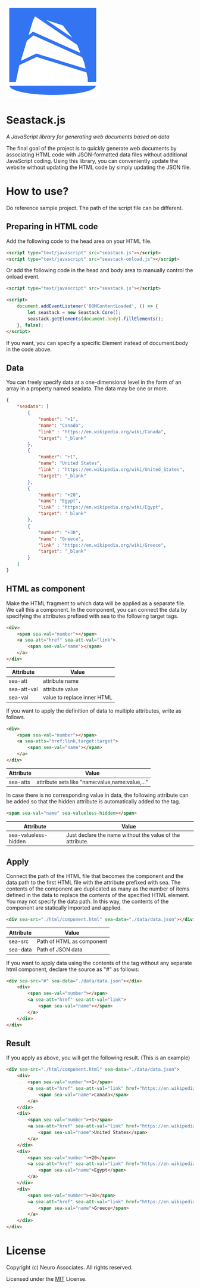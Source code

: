 ![Logo of Seastack](./img/logo.png)

# Seastack.js
*A JavaScript library for generating web documents based on data*

The final goal of the project is to quickly generate web documents by associating HTML code with JSON-formatted data files without additional JavaScript coding. Using this library, you can conveniently update the website without updating the HTML code by simply updating the JSON file.


# How to use?

Do reference sample project. The path of the script file can be different.

## Preparing in HTML code

Add the following code to the head area on your HTML file.

```html
<script type="text/javascript" src="seastack.js"></script>
<script type="text/javascript" src="seastack-onload.js"></script>
```

Or add the following code in the head and body area to manually control the onload event.

```html
<script type="text/javascript" src="seastack.js"></script>
```

```html
<script>
    document.addEventListener('DOMContentLoaded', () => {
        let seastack = new Seastack.Core();
        seastack.getElements(document.body).fillElements();
    }, false);
</script>
```

If you want, you can specify a specific Element instead of document.body in the code above.


## Data

You can freely specify data at a one-dimensional level in the form of an array in a property named seadata. The data may be one or more.

```json
{
    "seadata": [
        {
            "number": "+1",
            "name": "Canada",
            "link" : "https://en.wikipedia.org/wiki/Canada",
            "target": "_blank"
        },
        {
            "number": "+1",
            "name": "United States",
            "link" : "https://en.wikipedia.org/wiki/United_States",
            "target": "_blank"
        },
        {
            "number": "+20",
            "name": "Egypt",
            "link" : "https://en.wikipedia.org/wiki/Egypt",
            "target": "_blank"
        },
        {
            "number": "+30",
            "name": "Greece",
            "link" : "https://en.wikipedia.org/wiki/Greece",
            "target": "_blank"
        }
    ]
}
```

## HTML as component

Make the HTML fragment to which data will be applied as a separate file. We call this a component. In the component, you can connect the data by specifying the attributes prefixed with sea to the following target tags.

```html
<div>
    <span sea-val="number"></span>
    <a sea-att="href" sea-att-val="link">
        <span sea-val="name"></span>
    </a>
</div>
```

Attribute | Value
------------ | -------------
sea-att | attribute name
sea-att-val | attribute value
sea-val | value to replace inner HTML

If you want to apply the definition of data to multiple attributes, write as follows.

```html
<div>
    <span sea-val="number"></span>
    <a sea-atts="href:link,target:target">
        <span sea-val="name"></span>
    </a>
</div>
```

Attribute | Value
------------ | -------------
sea-atts | attribute sets like "name:value,name:value,..."

In case there is no corresponding value in data, the following attribute can be added so that the hidden attribute is automatically added to the tag.

```html
<span sea-val="name" sea-valueless-hidden></span>
```

Attribute | Value
------------ | -------------
sea-valueless-hidden | Just declare the name without the value of the attribute.


## Apply

Connect the path of the HTML file that becomes the component and the data path to the first HTML file with the attribute prefixed with sea. The contents of the component are duplicated as many as the number of items defined in the data to replace the contents of the specified HTML element. You may not specify the data path. In this way, the contents of the component are statically imported and applied.

```html
<div sea-src="./html/component.html" sea-data="./data/data.json"></div>
```

Attribute | Value
------------ | -------------
sea-src | Path of HTML as component
sea-data | Path of JSON data

If you want to apply data using the contents of the tag without any separate html component, declare the source as "#" as follows:

```html
<div sea-src="#" sea-data="./data/data.json"></div>
    <div>
        <span sea-val="number"></span>
        <a sea-att="href" sea-att-val="link">
            <span sea-val="name"></span>
        </a>
    </div>
</div>
```

## Result

If you apply as above, you will get the following result. (This is an example)

```html
<div sea-src="./html/component.html" sea-data="./data/data.json">
    <div>
        <span sea-val="number">+1</span>
        <a sea-att="href" sea-att-val="link" href="https://en.wikipedia.org/wiki/Canada">
            <span sea-val="name">Canada</span>
        </a>
    </div>
    <div>
        <span sea-val="number">+1</span>
        <a sea-att="href" sea-att-val="link" href="https://en.wikipedia.org/wiki/United_States">
            <span sea-val="name">United States</span>
        </a>
    </div>
    <div>
        <span sea-val="number">+20</span>
        <a sea-att="href" sea-att-val="link" href="https://en.wikipedia.org/wiki/Egypt">
            <span sea-val="name">Egypt</span>
        </a>
    </div>
    <div>
        <span sea-val="number">+30</span>
        <a sea-att="href" sea-att-val="link" href="https://en.wikipedia.org/wiki/Greece">
            <span sea-val="name">Greece</span>
        </a>
    </div>
</div>
```

# License

Copyright (c) Neuro Associates. All rights reserved.

Licensed under the [MIT](LICENSE.txt) License.